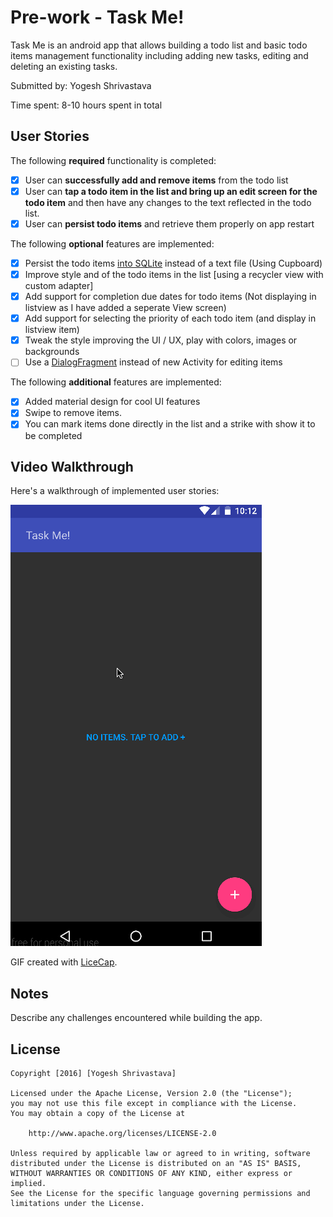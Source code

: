 # Pre-work - Task Me!

Task Me is an android app that allows building a todo list and basic todo items management functionality including adding new tasks, editing and deleting an existing tasks.

Submitted by: Yogesh Shrivastava

Time spent: 8-10 hours spent in total

## User Stories

The following **required** functionality is completed:

* [x] User can **successfully add and remove items** from the todo list
* [x] User can **tap a todo item in the list and bring up an edit screen for the todo item** and then have any changes to the text reflected in the todo list.
* [x] User can **persist todo items** and retrieve them properly on app restart

The following **optional** features are implemented:

* [x] Persist the todo items [into SQLite](http://guides.codepath.com/android/Persisting-Data-to-the-Device#sqlite) instead of a text file (Using Cupboard)
* [x] Improve style and of the todo items in the list [using a recycler view with custom adapter] 
* [x] Add support for completion due dates for todo items (Not displaying in listview as I have added a seperate View screen)
* [x] Add support for selecting the priority of each todo item (and display in listview item)
* [x] Tweak the style improving the UI / UX, play with colors, images or backgrounds
* [ ] Use a [DialogFragment](http://guides.codepath.com/android/Using-DialogFragment) instead of new Activity for editing items

The following **additional** features are implemented:

* [x] Added material design for cool UI features
* [x] Swipe to remove items.
* [x] You can mark items done directly in the list and a strike with show it to be completed

## Video Walkthrough 

Here's a walkthrough of implemented user stories:

![Video Walkthrough](todo-app-material.gif)

GIF created with [LiceCap](http://www.cockos.com/licecap/).

## Notes

Describe any challenges encountered while building the app.

## License

    Copyright [2016] [Yogesh Shrivastava]

    Licensed under the Apache License, Version 2.0 (the "License");
    you may not use this file except in compliance with the License.
    You may obtain a copy of the License at

        http://www.apache.org/licenses/LICENSE-2.0

    Unless required by applicable law or agreed to in writing, software
    distributed under the License is distributed on an "AS IS" BASIS,
    WITHOUT WARRANTIES OR CONDITIONS OF ANY KIND, either express or implied.
    See the License for the specific language governing permissions and
    limitations under the License.
